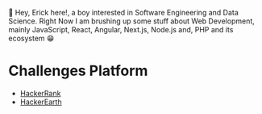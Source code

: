 👋 Hey, Erick here!, a boy interested in Software Engineering and Data Science. Right Now I am brushing up some stuff about Web Development, mainly JavaScript, React, Angular, Next.js, Node.js and, PHP and its ecosystem 😁

# Challenges Platform
- [HackerRank](https://www.hackerrank.com/thebluengineer)
- [HackerEarth](https://www.hackerearth.com/@thebluengineer)
